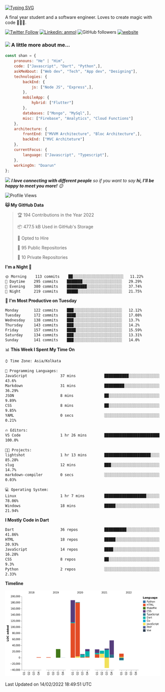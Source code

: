 [![Typing SVG](https://readme-typing-svg.herokuapp.com?lines=Hey%2C+I'm+Shan;I+am+a+Full+Stack+Developer)](https://git.io/typing-svg)

<!-- <img align='right' src="https://media.giphy.com/media/M9gbBd9nbDrOTu1Mqx/giphy.gif" width="230"> -->
<p>A final year student and a software engineer. Loves to create magic with code 🧙‍♂️💙.</p>

[![Twitter Follow](https://img.shields.io/twitter/follow/shan__shaji?style=flat)](https://twitter.com/intent/follow?screen_name=shan__shaji)
[![Linkedin: anmol](https://img.shields.io/badge/shan-shaji?style=flat-square&logo=Linkedin&logoColor=white&link=https://www.linkedin.com/in/shan-shaji/)](https://www.linkedin.com/in/shan-shaji/)
![GitHub followers](https://img.shields.io/github/followers/shan-shaji?label=Follow&style=social)
[![website](https://img.shields.io/badge/Website-46a2f1.svg?&style=flat-square&logo=Google-Chrome&logoColor=white&link=http://shan-shaji.github.io/)](http://shan-shaji.github.io/)



### <img src="https://media.giphy.com/media/VgCDAzcKvsR6OM0uWg/giphy.gif" width="50"> A little more about me...  

```javascript
const shan = {
    pronouns: "He" | "Him",
    code: ["Javascript", "Dart", "Python",],
    askMeAbout: ["Web dev", "Tech", "App dev", "Designing"],
    technologies: {
        backEnd: {
            js: ["Node JS", "Express",],
        },
        mobileApp: {
            hybrid: ["Flutter"]
        },
        databases: ["Mongo", "MySql",],
        misc: ["Firebase", "Analytics", "Cloud Functions"]
    },
    architecture: {
        frontEnd: ["MVVM Architecture", "Bloc Architecture",],
        backEnd: ["MVC Architeture"]
    },
    currentFocus: {
        language: ["Javascript", "Typescript"],
    },
    workingOn: "Doarun"
};
```

<img src="https://media.giphy.com/media/LnQjpWaON8nhr21vNW/giphy.gif" width="60"> <em><b>I love connecting with different people</b> so if you want to say <b>hi, I'll be happy to meet you more!</b> 😊</em>


<!--START_SECTION:waka-->
![Profile Views](http://img.shields.io/badge/Profile%20Views-4-blue)

**🐱 My GitHub Data** 

> 🏆 194 Contributions in the Year 2022
 > 
> 📦 477.5 kB Used in GitHub's Storage 
 > 
> 💼 Opted to Hire
 > 
> 📜 95 Public Repositories 
 > 
> 🔑 10 Private Repositories  
 > 
**I'm a Night 🦉** 

```text
🌞 Morning    113 commits    ██░░░░░░░░░░░░░░░░░░░░░░░   11.22% 
🌆 Daytime    295 commits    ███████░░░░░░░░░░░░░░░░░░   29.29% 
🌃 Evening    380 commits    █████████░░░░░░░░░░░░░░░░   37.74% 
🌙 Night      219 commits    █████░░░░░░░░░░░░░░░░░░░░   21.75%

```
📅 **I'm Most Productive on Tuesday** 

```text
Monday       122 commits    ███░░░░░░░░░░░░░░░░░░░░░░   12.12% 
Tuesday      172 commits    ████░░░░░░░░░░░░░░░░░░░░░   17.08% 
Wednesday    138 commits    ███░░░░░░░░░░░░░░░░░░░░░░   13.7% 
Thursday     143 commits    ███░░░░░░░░░░░░░░░░░░░░░░   14.2% 
Friday       157 commits    ████░░░░░░░░░░░░░░░░░░░░░   15.59% 
Saturday     134 commits    ███░░░░░░░░░░░░░░░░░░░░░░   13.31% 
Sunday       141 commits    ███░░░░░░░░░░░░░░░░░░░░░░   14.0%

```


📊 **This Week I Spent My Time On** 

```text
⌚︎ Time Zone: Asia/Kolkata

💬 Programming Languages: 
JavaScript               37 mins             ███████████░░░░░░░░░░░░░░   43.6% 
Markdown                 31 mins             █████████░░░░░░░░░░░░░░░░   36.29% 
JSON                     8 mins              ██░░░░░░░░░░░░░░░░░░░░░░░   9.89% 
CSS                      8 mins              ██░░░░░░░░░░░░░░░░░░░░░░░   9.85% 
YAML                     0 secs              ░░░░░░░░░░░░░░░░░░░░░░░░░   0.21%

🔥 Editors: 
VS Code                  1 hr 26 mins        █████████████████████████   100.0%

🐱‍💻 Projects: 
lightshot                1 hr 13 mins        █████████████████████░░░░   85.28% 
slug                     12 mins             ███░░░░░░░░░░░░░░░░░░░░░░   14.7% 
markdown-compiler        0 secs              ░░░░░░░░░░░░░░░░░░░░░░░░░   0.03%

💻 Operating System: 
Linux                    1 hr 7 mins         ███████████████████░░░░░░   78.06% 
Windows                  18 mins             █████░░░░░░░░░░░░░░░░░░░░   21.94%

```

**I Mostly Code in Dart** 

```text
Dart                     36 repos            ██████████░░░░░░░░░░░░░░░   41.86% 
HTML                     18 repos            █████░░░░░░░░░░░░░░░░░░░░   20.93% 
JavaScript               14 repos            ████░░░░░░░░░░░░░░░░░░░░░   16.28% 
CSS                      8 repos             ██░░░░░░░░░░░░░░░░░░░░░░░   9.3% 
Python                   2 repos             ░░░░░░░░░░░░░░░░░░░░░░░░░   2.33%

```


**Timeline**

![Chart not found](https://raw.githubusercontent.com/shan-shaji/shan-shaji/master/charts/bar_graph.png) 


 Last Updated on 14/02/2022 18:49:51 UTC
<!--END_SECTION:waka-->

